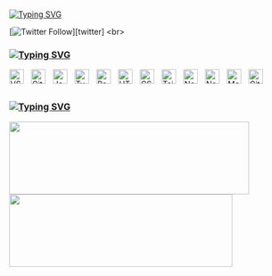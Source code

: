 <br>

[![Typing SVG](https://readme-typing-svg.herokuapp.com?font=Fira+Code&size=26&duration=2500&pause=1300&color=7777FF&center=false&vCenter=true&width=500&height=30&lines=›+Hi,+I'm+Bemiux+👋;›+UI%2FUX+Designer;›+Frontend+Developer)](https://git.io/typing-svg)

[![Twitter Follow](https://img.shields.io/twitter/follow/bemiux?color=1DA1F2&logo=twitter&style=for-the-badge?)][twitter]
<br>

### [![Typing SVG](https://readme-typing-svg.herokuapp.com?font=Fira+Code&size=20&duration=5000&pause=3600000&color=ffc182&center=false&vCenter=true&width=500&height=30&lines=⚒️+Languages+%26+Tools)][github]

[<img align="left" alt="VS Code" width="26px" src="https://cdn.jsdelivr.net/gh/devicons/devicon/icons/vscode/vscode-original.svg" style="padding-right:10px;" />][website]
[<img align="left" alt="GitHub" width="26px" src="https://user-images.githubusercontent.com/3369400/139447912-e0f43f33-6d9f-45f8-be46-2df5bbc91289.png" style="padding-right:10px;" />][website]
[<img align="left" alt="JavaScript" width="26px" src="https://cdn.jsdelivr.net/gh/devicons/devicon/icons/javascript/javascript-original.svg" style="padding-right:10px;" />][website]
[<img align="left" alt="TypeScript" width="26px" src="https://cdn.jsdelivr.net/gh/devicons/devicon/icons/typescript/typescript-original.svg" style="padding-right:10px;" />][website]
[<img align="left" alt="React" width="26px" src="https://cdn.jsdelivr.net/gh/devicons/devicon/icons/react/react-original.svg" style="padding-right:10px;" />][website]
[<img align="left" alt="HTML5" width="26px" src="https://cdn.jsdelivr.net/gh/devicons/devicon/icons/html5/html5-original.svg" style="padding-right:10px;" />][website]
[<img align="left" alt="CSS3" width="26px" src="https://cdn.jsdelivr.net/gh/devicons/devicon/icons/css3/css3-original.svg" style="padding-right:10px;" />][website]
[<img align="left" alt="TailwindCSS" width="26px" src="https://api.iconify.design/logos/tailwindcss-icon.svg?color=white&width=64&height=64" style="padding-right:10px;" />][website]
[<img align="left" alt="NextJS" width="26px" src="https://api.iconify.design/file-icons/nextjs.svg?color=white" style="padding-right:10px;" />][website]
[<img align="left" alt="NodeJS" width="26px" src="https://cdn.jsdelivr.net/gh/devicons/devicon/icons/nodejs/nodejs-original.svg" style="padding-right:10px;" />][website]
[<img align="left" alt="MongoDB" width="26px" src="https://cdn.jsdelivr.net/gh/devicons/devicon/icons/mongodb/mongodb-original.svg" style="padding-right:10px;" />][website]
[<img align="left" alt="Git" width="26px" src="https://cdn.jsdelivr.net/gh/devicons/devicon/icons/git/git-original.svg" style="padding-right:10px;" />][website]

<br />
<br />

### [![Typing SVG](https://readme-typing-svg.herokuapp.com?font=Fira+Code&size=20&duration=5000&pause=3600000&color=82a9ff&center=false&vCenter=true&width=500&height=30&lines=📈+Github+Stats)][github]
<div align="left"> 
  <a href='https://github-readme-stats.vercel.app' target='_blank'>
    <img width="430vh" height="130vh" 
      src="https://github-readme-stats.vercel.app/api?username=bemiux&theme=github_dark&show_icons=true&hide=contribs,prs"
    >
  </a>
  <a href='https://github-readme-stats.vercel.app' target='_blank'>
    <img width="400vh" height="130vh"
      src="https://github-readme-stats.vercel.app/api/top-langs/?username=bemiux&layout=compact&theme=github_dark"
    >
  </a>
</div>
<div align="center"> 
</div>

[website]: https://bemiux.ga
[github]: https://github.com/bemiux
[twitter]: https://twitter.com/intent/follow?original_referer=https://github.com/bemiux&screen_name=bemiux
[instagram]: https://instagram.com/bemiux
